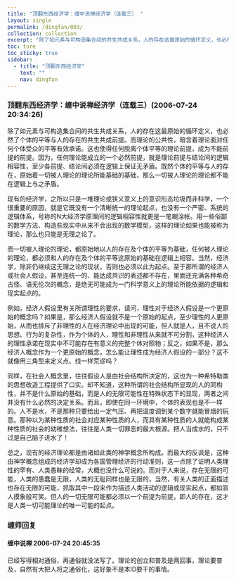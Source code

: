 ```yaml
---
title: "顶翻东西经济学：缠中说禅经济学（连载三） "
layout: single
permalink: /dingfan/003/
collection: collection
excerpt: "除了如元素与可构造集合间的共生共成关系，人的存在这最原始的循环定义，也必然了个体的平等与人的存在的共生共成前提。而理论的公共性，暗含着理论面对任何个体受众的平等有效承诺。这也使得任何脱离个体平等的理论前提，成为不能前提的前提。因为，任何理论能成立的一个必然前提，就是理论前提与结论间的逻辑相容性，至少各前提、结论间必须在逻辑上保证无矛盾。既然个体的平等与人的存在，原始着一切被人理论的理论所能基础的基础，那么一切被人理论的理论都不能在逻辑上与之矛盾。"
toc: ture
toc_sticky: true
sidebar:
  - title: "顶翻东西经济学"
    text: ""
    nav: dingfan
---
```


### 顶翻东西经济学：缠中说禅经济学（连载三）(2006-07-24 20:34:26) 

除了如元素与可构造集合间的共生共成关系，人的存在这最原始的循环定义，也必然了个体的平等与人的存在的共生共成前提。而理论的公共性，暗含着理论面对任何个体受众的平等有效承诺。这也使得任何脱离个体平等的理论前提，成为不能前提的前提。因为，任何理论能成立的一个必然前提，就是理论前提与结论间的逻辑相容性，至少各前提、结论间必须在逻辑上保证无矛盾。既然个体的平等与人的存在，原始着一切被人理论的理论所能基础的基础，那么一切被人理论的理论都不能在逻辑上与之矛盾。

现有的经济学，之所以只是一堆理论或狭义意义上的意识形态垃圾而非科学，一个很重要的原因，就是它既没有一个清晰统一的理论起点，也没有一个严密、系统的逻辑体系，号称的N大经济学原理间的逻辑相容性就更是一笔糊涂帐。用一些俗鄙的数学方法、构造些现实中从来不会出现的数学模型，这样的理论如果也能被称为理论，那么也只能是无理之论了。
 
而一切被人理论的理论，都原始地以人的存在及个体的平等为基础，任何被人理论的理论，都必须和人的存在及个体的平等这原始的基础在逻辑上相容。当然，经济学，除非仍继续这无理之论的现状，否则也必须以此为起点。至于那所谓的经济人或社会人假设，甚至连统一的、能达成共识的表述都不存在，里面还充满各种希奇古怪、语无伦次的概念，是绝无可能成为一门科学意义上的理论所能依据的逻辑和现实起点的。
 
例如，经济人假设里有关所谓理性的要求，请问，理性对于经济人假设是一个更原始的概念吗？如果是，那么经济人假设就不是一个原始的起点，至少理性的人更原始，从而也排斥了非理性的人在经济理论中出现的可能，但人就是人，且不说人的思想、行为的复杂性，作为个体的人，理性和非理性从来就不可分割，这种经济人的理性承诺在现实中不可能存在有意义的完整个体对照物；反之，如果不是，那么经济人概念作为一个更原始的概念，怎么能让理性成为经济人假设的一部分？这不就像用三角型来定义点、线一样荒谬吗？

同样，在社会人概念里，往往假设人是由社会结构所决定的，这也为一种希特勒类的思想改造工程提供了口实。却不知道，这种所谓的社会结构所显现的人的同构性，并不是什么原始的基础，而是人的无限可能性在特殊状态下的显现，两者之间并没有什么必然的决定关系。而且，即使在同一环境中，个体的表现也是不一样的。人不是水，不是那种只要给出一定气压、再把温度调到某个数字就能冒烟的玩意。那种以为某种性质的社会对应某种性质的人，而具有某种性质的人就能构成某种性质的社会的幼稚想法，往往是人类一切罪恶的最大根源。把人当成水的，只不过是自己脑子进水了！
 
总之，现有的经济理论都是由诸如此类的神学概念所构成。而最大的反讽是，这种由神学概念组成的经济学却成为各国管理经济的行动准则，这一点除了证明人类理性的罕有、人类愚昧的经常，大概也没什么可说的。而对于人来说，存在无限的可能，人类的愚蠢是无限，人类的无耻同样也是无限的，当然，有关人类的正面描述也存在无限的可能，抓取其中一段来作为描述人类活动的逻辑或现实起点，都如盲人摸象般可笑。但人的一切无限可能都必须以一个前提为前提，即人的存在，这才是人类一切可能理论的唯一可能的起点。

### 缠师回复

#### 缠中说禅 2006-07-24 20:45:35 
已经写得相对通俗，再通俗就没法写了。理论的创立和普及是两回事，理论要普及，自然有大把人将之通俗化，这好象不是本ID要干的事情。